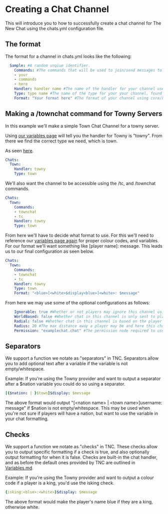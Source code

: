 # Creating a Chat Channel
This will introduce you to how to successfully create a chat channel for The New Chat using the chats.yml configuration
file.

## The format
The format for a channel in chats.yml looks like the following:
```yaml
  Sample: #A random unqiue identifier.
    Commands: #The commands that will be used to join/send messages to this channel.
    - your
    - commands
    - here
    Handler: handler name #The name of the handler for your channel use https://github.com/TheNewEconomy/TheNewChat/blob/master/Variables.md
    Type: type name #The name of the type for your your channel, found under the handler at https://github.com/TheNewEconomy/TheNewChat/blob/master/Variables.md
    Format: "Your format here" #The format of your channel using core/handler-specific variables, and/or PAPI Placeholders.
```

## Making a /townchat command for Towny Servers
In this example we'll make a simple Town Chat Channel for a towny server.

Using [our variables page](https://github.com/TheNewEconomy/TheNewChat/blob/master/Variables.md) will tell you the handler for Towny is "towny". From
there we find the correct type we need, which is town.

As seen [here](http://prntscr.com/l51iad).

```yaml
Chats:
  Town:
    Handler: towny
    Type: town
```

We'll also want the channel to be accessible using the /tc, and /townchat commands.
```yaml
Chats:
  Town:
    Commands:
    - townchat
    - tc
    Handler: towny
    Type: town
```

From here we'll have to decide what format to use. For this we'll need to reference our [variables page again](https://github.com/TheNewEconomy/TheNewChat/blob/master/Variables.md) for proper
colour codes, and variables. For our format we'll want something like \[player name\]: message. This leads us to our final
configuration as seen below.
```yaml
Chats:
  Town:
    Commands:
    - townchat
    - tc
    Handler: towny
    Type: town
    Format: "<blue>[<white>$display<blue>]<white>: $message"
```

From here we may use some of the optional configurations as follows:
```yaml
    Ignorable: true #Whether or not players may ignore this channel using /ignorechannel
    WorldBased: false #Whether chat in this channel is only sent to players in the same world.
    Radial: false #Whether chat in this channel is based on the player's location.
    Radius: 20 #The max distance away a player may be and here this channel's chat if Radial is true.
    Permission: "examplechat.chat" #The permission node required to use this channel.
```

## Separators
We support a function we notate as "separators" in TNC. Separators allow you to add optional text after a variable if the
variable is not empty/whitespace.

Example:
If you're using the Towny provider and want to output a separator after a $nation variable you could do so using a separator.
```yaml
[{$nation: | }$town]$display: $message
```
The above format would output "\[\<nation name\> | \<town name\>\]username: message" if $nation is not empty/whitespace. This may be used when you're not sure
if players will have a nation, but want to use the variable in your chat formatting.

## Checks
We support a function we notate as "checks" in TNC. These checks allow you to output specific formatting if a check is true,
and also optionally output formatting for when it is false. Checks are built-in the chat handler, and as before the default
ones provided by TNC are outlined in [Variables.md](https://github.com/TheNewEconomy/TheNewChat/blob/master/Variables.md).

Example:
If you're using the Towny provider and want to output a colour code if a player is a king, you'd use the isking check.
```yaml
{isking:<blue>:<white>}$display: $message
```
The above format would make the player's name blue if they are a king, otherwise white.